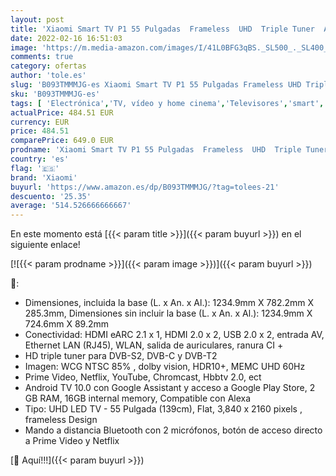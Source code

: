 ```yaml
---
layout: post
title: 'Xiaomi Smart TV P1 55 Pulgadas  Frameless  UHD  Triple Tuner  Android 10.0  Prime Video Netflix google assistant  Compatible con Alexa  bluetooth  3 HDMI  2 USB  [Model 2021]'
date: 2022-02-16 16:51:03
image: 'https://m.media-amazon.com/images/I/41L0BFG3qBS._SL500_._SL400_.jpg'
comments: true
category: ofertas
author: 'tole.es'
slug: 'B093TMMMJG-es Xiaomi Smart TV P1 55 Pulgadas Frameless UHD Triple Tuner...'
sku: 'B093TMMMJG-es'
tags: [ 'Electrónica','TV, vídeo y home cinema','Televisores','smart','tv','xiaomi', ]
actualPrice: 484.51 EUR
currency: EUR
price: 484.51
comparePrice: 649.0 EUR
prodname: 'Xiaomi Smart TV P1 55 Pulgadas  Frameless  UHD  Triple Tuner  Android 10.0  Prime Video Netflix google assistant  Compatible con Alexa  bluetooth  3 HDMI  2 USB  [Model 2021]'
country: 'es'
flag: '🇪🇸'
brand: 'Xiaomi'
buyurl: 'https://www.amazon.es/dp/B093TMMMJG/?tag=tolees-21'
descuento: '25.35'
average: '514.526666666667'
---
```


En este momento está [{{< param title >}}]({{< param buyurl >}}) en el siguiente enlace!

[![{{< param prodname >}}]({{< param image >}})]({{< param buyurl >}})

🔎:

- Dimensiones, incluida la base (L. x An. x Al.): 1234.9mm X 782.2mm X 285.3mm, Dimensiones sin incluir la base (L. x An. x Al.): 1234.9mm X 724.6mm X 89.2mm
- Conectividad: HDMI eARC 2.1 x 1, HDMI 2.0 x 2, USB 2.0 x 2, entrada AV, Ethernet LAN (RJ45), WLAN, salida de auriculares, ranura CI +
- HD triple tuner para DVB-S2, DVB-C y DVB-T2
- Imagen: WCG NTSC 85% , dolby vision, HDR10+, MEMC UHD 60Hz
- Prime Video, Netflix, YouTube, Chromcast, Hbbtv 2.0, ect
- Android TV 10.0 con Google Assistant y acceso a Google Play Store, 2 GB RAM, 16GB internal memory, Compatible con Alexa
- Tipo: UHD LED TV - 55 Pulgada (139cm), Flat, 3,840 x 2160 pixels , frameless Design
- Mando a distancia Bluetooth con 2 micrófonos, botón de acceso directo a Prime Video y Netflix

[🛒 Aquí!!!]({{< param buyurl >}})
